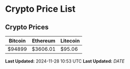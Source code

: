 # Crypto Price List

## Crypto Prices
| Bitcoin | Ethereum | Litecoin |
| ------- | -------- | -------- |
| $94899 | $3606.01 | $95.06 |
**Last Updated:** 2024-11-28 10:53 UTC
**Last Updated:** $DATE$
